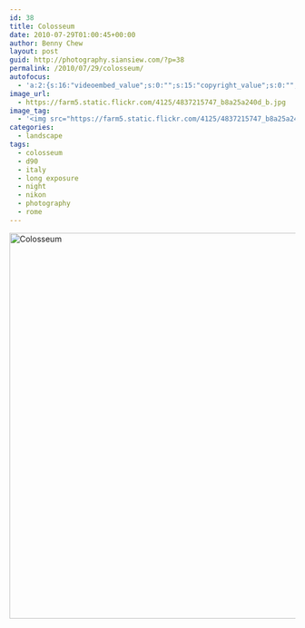 ```yaml
---
id: 38
title: Colosseum
date: 2010-07-29T01:00:45+00:00
author: Benny Chew
layout: post
guid: http://photography.siansiew.com/?p=38
permalink: /2010/07/29/colosseum/
autofocus:
  - 'a:2:{s:16:"videoembed_value";s:0:"";s:15:"copyright_value";s:0:"";}'
image_url:
  - https://farm5.static.flickr.com/4125/4837215747_b8a25a240d_b.jpg
image_tag:
  - '<img src="https://farm5.static.flickr.com/4125/4837215747_b8a25a240d_b.jpg" />'
categories:
  - landscape
tags:
  - colosseum
  - d90
  - italy
  - long exposure
  - night
  - nikon
  - photography
  - rome
---
```

<a href="https://farm5.static.flickr.com/4125/4837215747_b8a25a240d_b.jpg" title="Colosseum by siansiew, on Flickr" rel="lightbox"><img src="https://farm5.static.flickr.com/4125/4837215747_b8a25a240d_b.jpg" width="1024" height="680" alt="Colosseum" /></a>
